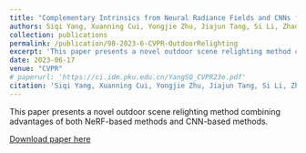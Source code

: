 ```yaml
---
title: "Complementary Intrinsics from Neural Radiance Fields and CNNs for Outdoor Scene Relighting"
authors: Siqi Yang, Xuanning Cui, Yongjie Zhu, Jiajun Tang, Si Li, Zhaofei Yu, and Boxin Shi
collection: publications
permalink: /publication/98-2023-6-CVPR-OutdoorRelighting
excerpt: 'This paper presents a novel outdoor scene relighting method combining advantages of both NeRF-based methods and CNN-based methods.'
date: 2023-06-17
venue: "CVPR"
# paperurl: 'https://ci.idm.pku.edu.cn/YangSQ_CVPR23e.pdf'
citation: 'Siqi Yang, Xuanning Cui, Yongjie Zhu, Jiajun Tang, Si Li, Zhaofei Yu, and Boxin Shi. &quot;Complementary Intrinsics from Neural Radiance Fields and CNNs for Outdoor Scene Relighting.&quot; <i>CVPR</i>, 2023.'
---
```

This paper presents a novel outdoor scene relighting method combining advantages of both NeRF-based methods and CNN-based methods.

[Download paper here](https://ci.idm.pku.edu.cn/YangSQ_CVPR23e.pdf)